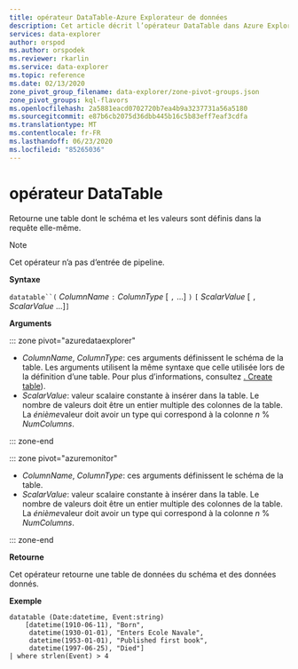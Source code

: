 ```yaml
---
title: opérateur DataTable-Azure Explorateur de données
description: Cet article décrit l’opérateur DataTable dans Azure Explorateur de données.
services: data-explorer
author: orspod
ms.author: orspodek
ms.reviewer: rkarlin
ms.service: data-explorer
ms.topic: reference
ms.date: 02/13/2020
zone_pivot_group_filename: data-explorer/zone-pivot-groups.json
zone_pivot_groups: kql-flavors
ms.openlocfilehash: 2a5881eacd0702720b7ea4b9a3237731a56a5180
ms.sourcegitcommit: e87b6cb2075d36dbb445b16c5b83eff7eaf3cdfa
ms.translationtype: MT
ms.contentlocale: fr-FR
ms.lasthandoff: 06/23/2020
ms.locfileid: "85265036"
---
```

# <a name="datatable-operator"></a>opérateur DataTable

Retourne une table dont le schéma et les valeurs sont définis dans la requête elle-même.

> [!NOTE]
> Cet opérateur n’a pas d’entrée de pipeline.

**Syntaxe**

`datatable``(` *ColumnName* `:` *ColumnType* [ `,` ...] `)` `[` *ScalarValue* [ `,` *ScalarValue* ...]`]`

**Arguments**

::: zone pivot="azuredataexplorer"

* *ColumnName*, *ColumnType*: ces arguments définissent le schéma de la table. Les arguments utilisent la même syntaxe que celle utilisée lors de la définition d’une table.
  Pour plus d’informations, consultez [. Create table](../management/create-table-command.md)).
* *ScalarValue*: valeur scalaire constante à insérer dans la table. Le nombre de valeurs doit être un entier multiple des colonnes de la table. La *énième*valeur doit avoir un type qui correspond à la colonne *n*  %  *NumColumns*.

::: zone-end

::: zone pivot="azuremonitor"

* *ColumnName*, *ColumnType*: ces arguments définissent le schéma de la table.
* *ScalarValue*: valeur scalaire constante à insérer dans la table. Le nombre de valeurs doit être un entier multiple des colonnes de la table. La *énième*valeur doit avoir un type qui correspond à la colonne *n*  %  *NumColumns*.

::: zone-end

**Retourne**

Cet opérateur retourne une table de données du schéma et des données donnés.

**Exemple**

```kusto
datatable (Date:datetime, Event:string)
    [datetime(1910-06-11), "Born",
     datetime(1930-01-01), "Enters Ecole Navale",
     datetime(1953-01-01), "Published first book",
     datetime(1997-06-25), "Died"]
| where strlen(Event) > 4
```
